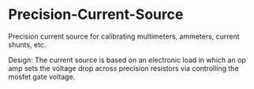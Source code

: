 # Precision-Current-Source
Precision current source for calibrating multimeters, ammeters, current shunts, etc.

Design: 
The current source is based on an electronic load in which an op amp sets the voltage drop across precision resistors via controlling the mosfet gate voltage.
